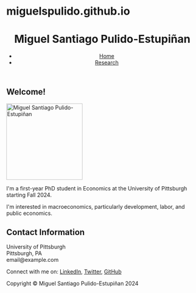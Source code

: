 # miguelspulido.github.io

<!DOCTYPE html>
<html lang="en">
<head>
    <meta charset="UTF-8">
    <meta name="viewport" content="width=device-width, initial-scale=1.0">
    <title>Miguel Santiago Pulido-Estupiñan</title>
    <link rel="stylesheet" href="styles.css">
</head>
<body>
    <header>
        <h1>Miguel Santiago Pulido-Estupiñan</h1>
        <nav>
            <ul>
                <li><a href="index.html">Home</a></li>
                <li><a href="research.html">Research</a></li>
            </ul>
        </nav>
    </header>
    <main>
        <section>
            <h2>Welcome!</h2>
            <img src="profile.jpg" alt="Miguel Santiago Pulido-Estupiñan" width="200">
            <p>I'm a first-year PhD student in Economics at the University of Pittsburgh starting Fall 2024.</p>
            <p>I'm interested in macroeconomics, particularly development, labor, and public economics.</p>
        </section>
        <section>
            <h2>Contact Information</h2>
            <p>University of Pittsburgh<br>Pittsburgh, PA<br>email@example.com</p>
            <p>Connect with me on: 
                <a href="https://linkedin.com/in/yourprofile">LinkedIn</a>, 
                <a href="https://twitter.com/yourprofile">Twitter</a>, 
                <a href="https://github.com/yourprofile">GitHub</a>
            </p>
        </section>
    </main>
    <footer>
        <p>Copyright © Miguel Santiago Pulido-Estupiñan 2024</p>
    </footer>
</body>
</html>


